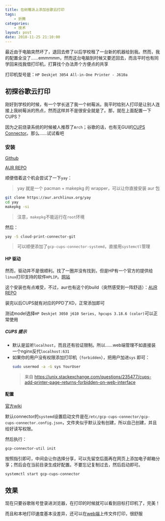 ```yaml
---
title: 在树莓派上添加谷歌云打印
tags: 
    - 折腾
categories:
    - 技术
layout: post
date: 2018-11-25 21:10:00
---
```


最近由于电脑突然坏了，退回去修了以后学校租了一台新的机器给到我。然而，我的配置全没了……emmmmm，然而这台电脑到时候又要还回去，而且平时也有同学回来找我借打印机，打算找个办法弄个方便点的共享

打印机型号是：`HP Deskjet 3054 All-in-One Printer - J610a`

## 初探谷歌云打印

刚好到学校的时候，有一个学长送了我一个树莓派。我平时给别人打印是让别人连接上我树莓派的热点，然而这样并不是很安全就是了。那，就在上面配置一下CUPS？

因为之前烧录系统的时候被人推荐了`Arch`；谷歌的话，也有无GUI的[CUPS Connector](https://support.google.com/a/answer/2906017?hl=en)。那么……试试看吧

### 安装

[Github](https://github.com/google/cloud-print-connector) 

[AUR REPO](https://aur.archlinux.org/packages/cloud-print-connector-git/)

顺便借着这个机会尝试了一下`yay`：
> yay 就是一个 pacman + makepkg 的 wrapper，可以让你直接安装 aur 包

```bash
git clone https://aur.archlinux.org/yay
cd yay
makepkg -si
```

> 注意，`makepkg`不能运行在`root`环境

然后：

```bash
yay -S cloud-print-connector-git
```

> 可以顺便添加了`gcp-cups-connector-systemd`，直接用`systemctl`管理

#### HP 驱动

然而，驱动并不是很顺利。找了一圈并没有找到，但是HP有一个官方的提供给`linux`打印支持的软件`HPLIP`。[网站](https://developers.hp.com/hp-linux-imaging-and-printing)

这个安装也有点难受，不过，aur也有这个的build（突然感受到一阵舒适）：[AUR REPO](https://www.archlinux.org/packages/extra/x86_64/hplip/)

装完以后CUPS就有对应的PPD了XD，正常添加即可

测试model选择`HP Deskjet 3050 j610 Series, hpcups 3.18.6 (color)`可以正常使用

##### CUPS 提示

- 默认是监听`localhost`，而且还有验证限制。所以……web端管理不如直接装一个nginx反代`localhost:631`
- 如果你的用户没有权限添加打印机（`forbidden`），把用户加进`sys` 即可：
  ```bash
  sudo usermod -a -G sys YourUser
  ```
  > 来自 https://unix.stackexchange.com/questions/235477/cups-add-printer-page-returns-forbidden-on-web-interface

#### 配置

[官方wiki](https://github.com/google/cloud-print-connector/wiki/Install)

默认connector的`systemd`设置启动文件是在`/etc/gcp-cups-connector/gcp-cups-connector.config.json`，文件夹似乎默认没有创建，所以自己创建，并且给好读写权限。

然后执行：
```bash
gcp-connector-util init
```

按照指引即可，中间会让你选择分享，可以先留空后面再在网页上添加电子邮箱分享；然后会在当前目录生成好配置。不要忘记复制过去，然后启动即可。

```bash
systemctl start gcp-cups-connector
```

## 效果

现在只要谷歌账号登录进浏览器，在打印的时候就可以看到目标打印机了，完美！

而且和本地打印速度基本没差异，还可以在[web端](https://www.google.com/cloudprint/#printers)上传文件打印，很舒服
